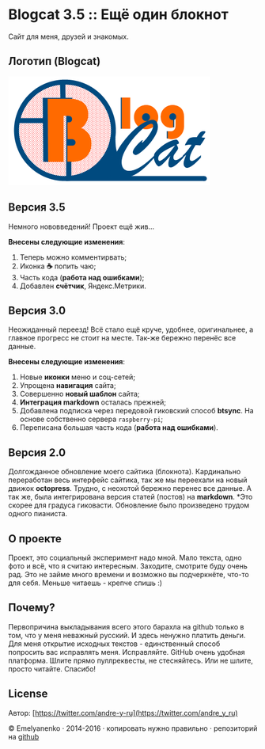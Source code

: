 Blogcat 3.5 :: Ещё один блокнот
=====================
Сайт для меня, друзей и знакомых.

Логотип (Blogcat)
----------------
![image](img/p/Blogf2.png)

Версия 3.5
----------------
Немного нововведений! Проект ещё жив...

**Внесены следующие изменения**:

1. Теперь можно комментирвать;
2. Иконка **&#9749;** попить чаю;
3. Часть кода (**работа над ошибками**);
4. Добавлен **счётчик**, Яндекс.Метрики.

Версия 3.0
----------------
Неожиданный переезд! Всё стало ещё круче, удобнее, оригинальнее, а главное прогресc не стоит на месте. Так-же бережно перенёс все данные.

**Внесены следующие изменения**:

1. Новые **иконки** меню и соц-сетей;
2. Упрощена **навигация** сайта;
3. Совершенно **новый шаблон** сайта;
4. **Интеграция markdown** осталась прежней;
5. Добавлена подписка через передовой гиковский способ **btsync**. На основе собственно сервера `raspberry-pi`;
6. Переписана большая часть кода (**работа над ошибками**).     

Версия 2.0
----------------
Долгожданное обновление моего сайтика (блокнота). Кардинально переработан весь интерфейс сайтика, так же мы переехали на новый движок **octopress**. Трудно, с неохотой бережно перенес все данные. А так же, была интегрирована версия статей (постов) на **markdown**. *Это скорее для градуса гиковасти. Обновление было произведено трудом одного пианиста.

О проекте
----------------
Проект, это социальный эксперимент надо мной. Мало текста, одно фото и всё, что я считаю интересным. Заходите, смотрите буду очень рад. Это не займе много времени и возможно вы подчеркнёте, что-то для себя.
Меньше читаешь - крепче спишь :)

Почему?
----------------
Первопричина выкладывания всего этого барахла на github только в том, что у меня неважный русский. И здесь ненужно платить деньги. Для меня открытие исходных текстов - единственный способ попросить вас исправлять меня. Исправляйте. GitHub очень удобная платформа. Шлите прямо пуллреквесты, не стесняйтесь. Или не шлите, просто читайте. Спасибо!

License
----------------
Автор: [https://twitter.com/andre-y-ru](https://twitter.com/andre_y_ru)

© Emelyanenko &middot; 2014-2016 · копировать нужно правильно · репозиторий на [github](https://github.com)
